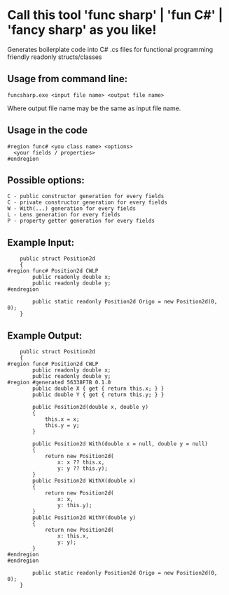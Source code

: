 # Call this tool 'func sharp' | 'fun C#' | 'fancy sharp' as you like!
Generates boilerplate code into C# .cs files for functional programming friendly readonly structs/classes

## Usage from command line:
```
funcsharp.exe <input file name> <output file name>
```
Where output file name may be the same as input file name. 

## Usage in the code
```
#region func# <you class name> <options>
  <your fields / properties>
#endregion
```

## Possible options:
    C - public constructor generation for every fields
    C - private constructor generation for every fields
    W - With(...) generation for every fields
    L - Lens generation for every fields
    P - property getter generation for every fields

## Example Input:
```
    public struct Position2d
    {
#region func# Position2d CWLP
        public readonly double x;
        public readonly double y;
#endregion
        
        public static readonly Position2d Origo = new Position2d(0, 0);
    }
```
## Example Output:
```
    public struct Position2d
    {
#region func# Position2d CWLP
        public readonly double x;
        public readonly double y;
#region #generated 56338F7B 0.1.0
        public double X { get { return this.x; } }
        public double Y { get { return this.y; } }

        public Position2d(double x, double y)
        {
            this.x = x;
            this.y = y;
        }

        public Position2d With(double x = null, double y = null)
        {
            return new Position2d(
                x: x ?? this.x,
                y: y ?? this.y);
        }
        public Position2d WithX(double x)
        {
            return new Position2d(
                x: x,
                y: this.y);
        }
        public Position2d WithY(double y)
        {
            return new Position2d(
                x: this.x,
                y: y);
        }
#endregion
#endregion
        
        public static readonly Position2d Origo = new Position2d(0, 0);
    }
```
